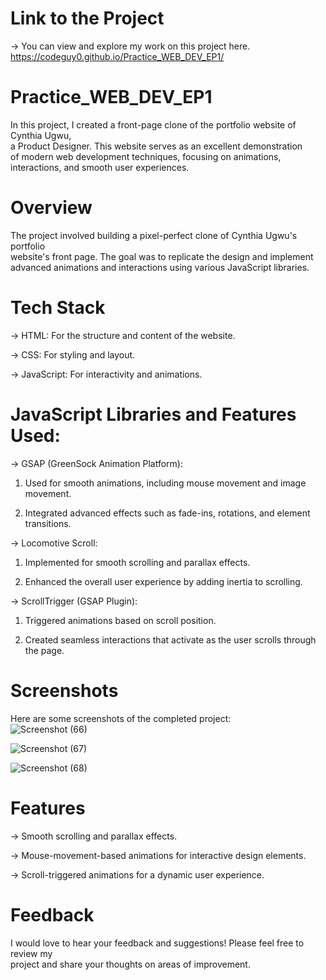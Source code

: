 # Link to the Project

-> You can view and explore my work on this project here. <br>
https://codeguy0.github.io/Practice_WEB_DEV_EP1/

# Practice_WEB_DEV_EP1

In this project, I created a front-page clone of the portfolio website of Cynthia Ugwu,<br>
a Product Designer. This website serves as an excellent demonstration <br>
of modern web development techniques, focusing on animations, interactions, and smooth user experiences.

# Overview

The project involved building a pixel-perfect clone of Cynthia Ugwu's portfolio <br>
website's front page. The goal was to replicate the design and implement <br> 
advanced animations and interactions using various JavaScript libraries.

# Tech Stack

-> HTML: For the structure and content of the website. <br>

-> CSS: For styling and layout. <br>

-> JavaScript: For interactivity and animations.<br>

# JavaScript Libraries and Features Used:

-> GSAP (GreenSock Animation Platform): <br>

1. Used for smooth animations, including mouse movement and image movement. <br>

2. Integrated advanced effects such as fade-ins, rotations, and element transitions. <br>

-> Locomotive Scroll: <br>

1. Implemented for smooth scrolling and parallax effects. <br>

2. Enhanced the overall user experience by adding inertia to scrolling. <br>

-> ScrollTrigger (GSAP Plugin): <br>

1. Triggered animations based on scroll position. <br>

2. Created seamless interactions that activate as the user scrolls through the page. <br>

# Screenshots

Here are some screenshots of the completed project: <br>
![Screenshot (66)](https://github.com/user-attachments/assets/ba9715fe-6cac-4d8d-a0a7-1a15ba8420f3)

![Screenshot (67)](https://github.com/user-attachments/assets/7da507ef-060e-4016-8057-5beafb6d4619)

![Screenshot (68)](https://github.com/user-attachments/assets/8e20a1cb-2730-4dde-8c92-8d84256a6dce)


# Features

-> Smooth scrolling and parallax effects. <br>

-> Mouse-movement-based animations for interactive design elements. <br>

-> Scroll-triggered animations for a dynamic user experience. <br>

# Feedback

I would love to hear your feedback and suggestions! Please feel free to review my <br>
project and share your thoughts on areas of improvement.


